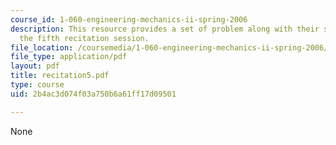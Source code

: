 ```yaml
---
course_id: 1-060-engineering-mechanics-ii-spring-2006
description: This resource provides a set of problem along with their solutions for
  the fifth recitation session.
file_location: /coursemedia/1-060-engineering-mechanics-ii-spring-2006/2b4ac3d074f03a750b6a61ff17d09501_recitation5.pdf
file_type: application/pdf
layout: pdf
title: recitation5.pdf
type: course
uid: 2b4ac3d074f03a750b6a61ff17d09501

---
```

None